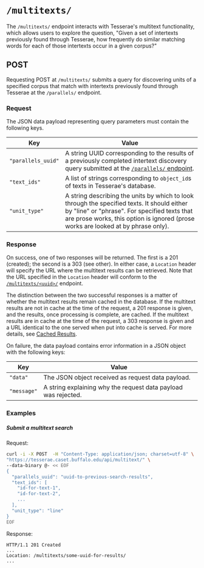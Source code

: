 # `/multitexts/`

The `/multitexts/` endpoint interacts with Tesserae's multitext functionality, which allows users to explore the question, "Given a set of intertexts previously found through Tesserae, how frequently do similar matching words for each of those intertexts occur in a given corpus?"

## POST

Requesting POST at `/multitexts/` submits a query for discovering units of a specified corpus that match with intertexts previously found through Tesserae at the `/parallels/` endpoint.

### Request

The JSON data payload representing query parameters must contain the following keys.

|Key|Value|
|---|---|
|`"parallels_uuid"`|A string UUID corresponding to the results of a previously completed intertext discovery query submitted at the [`/parallels/` endpoint](parallels.md).|
|`"text_ids"`|A list of strings corresponding to `object_id`s of texts in Tesserae's database.|
|`"unit_type"`|A string describing the units by which to look through the specified texts.  It should either by "line" or "phrase".  For specified texts that are prose works, this option is ignored (prose works are looked at by phrase only).|

### Response

On success, one of two responses will be returned.  The first is a 201 (created); the second is a 303 (see other).  In either case, a `Location` header will specify the URL where the multitext results can be retrieved.  Note that the URL specified in the `Location` header will conform to the [`/multitexts/<uuid>/`](multitexts-uuid.md) endpoint.

The distinction between the two successful responses is a matter of whether the multitext results remain cached in the database.  If the multitext results are not in cache at the time of the request, a 201 response is given, and the results, once processing is complete, are cached.  If the multitext results are in cache at the time of the request, a 303 response is given and a URL identical to the one served when put into cache is served.  For more details, see [Cached Results](../details/cached-results.md).

On failure, the data payload contains error information in a JSON object with the following keys:

|Key|Value|
|---|---|
|`"data"`|The JSON object received as request data payload.|
|`"message"`|A string explaining why the request data payload was rejected.|

### Examples

##### Submit a multitext search

Request:

```bash
curl -i -X POST  -H "Content-Type: application/json; charset=utf-8" \
"https://tesserae.caset.buffalo.edu/api/multitext/" \
--data-binary @- << EOF
{
  "parallels_uuid": "uuid-to-previous-search-results",
  "text_ids": [
    "id-for-text-1",
    "id-for-text-2",
    ...
  ],
  "unit_type": "line"
}
EOF
```

Response:

```http
HTTP/1.1 201 Created
...
Location: /multitexts/some-uuid-for-results/
...
```
